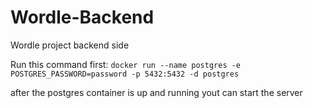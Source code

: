 # Wordle-Backend
Wordle project backend side

Run this command first:
`docker run --name postgres -e POSTGRES_PASSWORD=password -p 5432:5432 -d postgres`

after the postgres container is up and running yout can start the server
